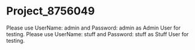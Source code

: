 # Project_8756049

Please use UserName: admin and Password: admin as Admin User for testing.
Please use UserName: stuff and Password: stuff as Stuff User for testing.
